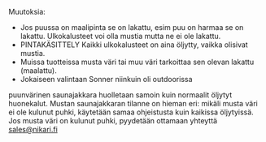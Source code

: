 Muutoksia:

- Jos puussa on maalipinta se on lakattu, esim puu on harmaa se on lakattu. Ulkokalusteet voi olla mustia mutta ne ei ole lakattu.
- PINTAKÄSITTELY Kaikki ulkokalusteet on aina öljytty, vaikka olisivat mustia.
- Muissa tuotteissa musta väri tai muu väri tarkoittaa sen olevan lakattu (maalattu).
- Jokaiseen valintaan Sonner niinkuin oli outdoorissa

puunvärinen saunajakkara huolletaan samoin kuin normaalit öljytyt huonekalut. Mustan saunajakkaran tilanne on hieman eri: mikäli musta väri ei ole kulunut puhki, käytetään samaa ohjeistusta kuin kaikissa öljytyissä. Jos musta väri on kulunut puhki, pyydetään ottamaan yhteyttä sales@nikari.fi
